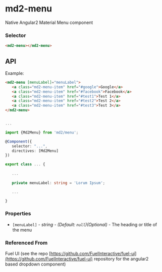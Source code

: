 # md2-menu

Native Angular2 Material Menu component

### Selector

```html
<md2-menu></md2-menu>
```

## API

Example:
 
 ```html
<md2-menu [menuLabel]="menuLabel">
    <a class="md2-menu-item" href="#google">Google</a>
    <a class="md2-menu-item" href="#facebook">Facebook</a>
    <a class="md2-menu-item" href="#test1">Test 1</a>
    <a class="md2-menu-item" href="#test2">Test 2</a>
    <a class="md2-menu-item" href="#test3">Test 3</a>
</md2-menu>
 ```
 ```ts

...

import {Md2Menu} from 'md2/menu';

@Component({
    selector: "...",
    directives: [Md2Menu]
})

export class ... {
    
    ...
    
    private menuLabel: string = 'Lorum Ipsum';

    ...

}
 ```


### Properties

  - `[menuLabel]` _- string - (Default: `null`)(Optional)_ -
    The heading or title of the menu

### Referenced From
Fuel UI (see the repo [https://github.com/FuelInteractive/fuel-ui](https://github.com/FuelInteractive/fuel-ui) repository for the angular2 based dropdown component)

